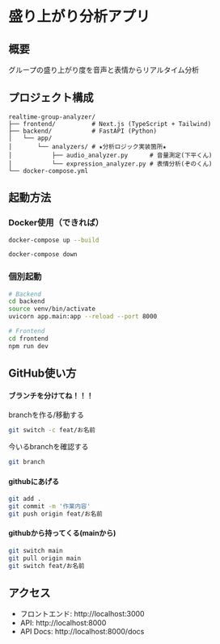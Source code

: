 # 盛り上がり分析アプリ

## 概要
グループの盛り上がり度を音声と表情からリアルタイム分析

## プロジェクト構成
```
realtime-group-analyzer/
├── frontend/          # Next.js (TypeScript + Tailwind)
├── backend/           # FastAPI (Python)
│   └── app/
│       └── analyzers/ # ★分析ロジック実装箇所★
│           ├── audio_analyzer.py      # 音量測定(下平くん)
│           └── expression_analyzer.py # 表情分析(ぞのくん)
└── docker-compose.yml
```

## 起動方法

### Docker使用（できれば）
```bash
docker-compose up --build
```
```bash
docker-compose down
```


### 個別起動
```bash
# Backend
cd backend
source venv/bin/activate
uvicorn app.main:app --reload --port 8000

# Frontend
cd frontend
npm run dev
```

## GitHub使い方

#### ブランチを分けてね！！！ 
branchを作る/移動する
```bash
git switch -c feat/お名前
```
今いるbranchを確認する
```bash
git branch
```
#### githubにあげる
```bash
git add .
git commit -m '作業内容'
git push origin feat/お名前
```
#### githubから持ってくる(mainから)
```bash
git switch main
git pull origin main
git switch feat/お名前
```



## アクセス
- フロントエンド: http://localhost:3000
- API: http://localhost:8000
- API Docs: http://localhost:8000/docs
